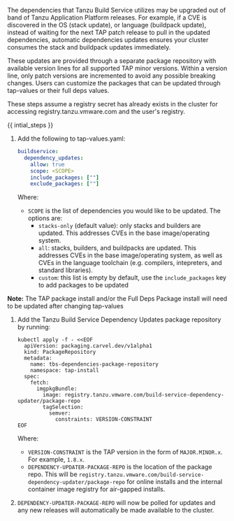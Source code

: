 The dependencies that Tanzu Build Service utilizes may be upgraded out of band of Tanzu Application
Platform releases. For example, if a CVE is discovered in the OS (stack update), or language
(buildpack update), instead of waiting for the next TAP patch release to pull in the updated
dependencies, automatic dependencies updates ensures your cluster consumes the stack and buildpack
updates immediately.

These updates are provided through a separate package repository with available version lines for
all supported TAP minor versions. Within a version line, only patch versions are incremented to
avoid any possible breaking changes. Users can customize the packages that can be updated through
tap-values or their full deps values.

These steps assume a registry secret has already exists in the cluster for accessing
registry.tanzu.vmware.com and the user's registry.

{{ intial_steps }}

1. Add the following to tap-values.yaml:

   ```yaml
   buildservice:
     dependency_updates:
       allow: true
       scope: <SCOPE>
       include_packages: [""]
       exclude_packages: [""]
   ```

   Where:
   - `SCOPE` is the list of dependencies you would like to be updated.
       The options are:
       - `stacks-only` (default value): only stacks and builders are updated. This addresses CVEs
         in the base image/operating system.
       - `all`: stacks, builders, and buildpacks are updated. This addresses CVEs in the base
         image/operating system, as well as CVEs in the language toolchain (e.g. compilers,
         intepreters, and standard libraries).
       - `custom`: this list is empty by default, use the `include_packages` key to add packages to
         be updated

<p class="note"><strong>Note:</strong> The TAP package install and/or the Full Deps Package install will need to be updated after changing tap-values</p>


1. Add the Tanzu Build Service Dependency Updates package repository by running:

   ```
   kubectl apply -f - <<EOF
     apiVersion: packaging.carvel.dev/v1alpha1
     kind: PackageRepository
     metadata:
       name: tbs-dependencies-package-repository
       namespace: tap-install
     spec:
       fetch:
         imgpkgBundle:
           image: registry.tanzu.vmware.com/build-service-dependency-updater/package-repo
           tagSelection:
             semver:
               constraints: VERSION-CONSTRAINT
   EOF
   ```

   Where:
   - `VERSION-CONSTRAINT` is the TAP version in the form of `MAJOR.MINOR.x`. For example, `1.8.x`.
   - `DEPENDENCY-UPDATER-PACKAGE-REPO` is the location of the package repo. This will be
     `registry.tanzu.vmware.com/build-service-dependency-updater/package-repo` for online installs
     and the internal container image registry for air-gapped installs.

1. `DEPENDENCY-UPDATER-PACKAGE-REPO` will now be polled for updates and any new releases will
   automatically be made available to the cluster.
